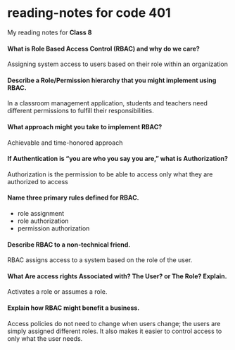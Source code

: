 # reading-notes for code 401

My reading notes for **Class 8**

#### What is Role Based Access Control (RBAC) and why do we care?

Assigning system access to users based on their role within an organization

#### Describe a Role/Permission hierarchy that you might implement using RBAC.

In a classroom management application, students and teachers need different permissions to fulfill their responsibilities.

#### What approach might you take to implement RBAC?

Achievable and time-honored approach

#### If Authentication is “you are who you say you are,” what is Authorization?

Authorization is the permission to be able to access only what they are authorized to access

#### Name three primary rules defined for RBAC.

* role assignment
* role authorization
* permission authorization

#### Describe RBAC to a non-technical friend.

RBAC assigns access to a system based on the role of the user.

#### What Are access rights Associated with? The User? or The Role? Explain.

Activates a role or assumes a role.

#### Explain how RBAC might benefit a business.

Access policies do not need to change when users change; the users are simply assigned different roles. It also makes it easier to control access to only what the user needs.